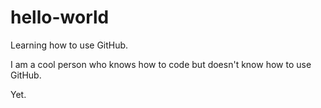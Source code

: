 # hello-world
Learning how to use GitHub.

I am a cool person who knows how to code but doesn't know how to use GitHub.

Yet.
